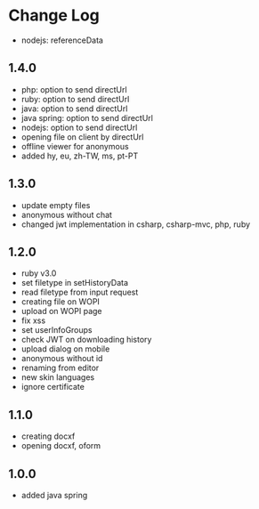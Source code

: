# Change Log

- nodejs: referenceData

## 1.4.0
- php: option to send directUrl
- ruby: option to send directUrl
- java: option to send directUrl
- java spring: option to send directUrl
- nodejs: option to send directUrl
- opening file on client by directUrl
- offline viewer for anonymous
- added hy, eu, zh-TW, ms, pt-PT

## 1.3.0
- update empty files
- anonymous without chat
- changed jwt implementation in csharp, csharp-mvc, php, ruby

## 1.2.0
- ruby v3.0
- set filetype in setHistoryData
- read filetype from input request
- creating file on WOPI
- upload on WOPI page
- fix xss
- set userInfoGroups
- check JWT on downloading history
- upload dialog on mobile
- anonymous without id
- renaming from editor
- new skin languages
- ignore certificate

## 1.1.0
- creating docxf
- opening docxf, oform

## 1.0.0
- added java spring